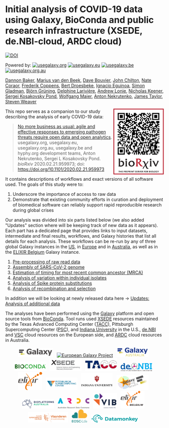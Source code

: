 ---
---
# Initial analysis of COVID-19 data using Galaxy, BioConda and public research infrastructure (XSEDE, de.NBI-cloud, ARDC cloud)

[![DOI](https://zenodo.org/badge/DOI/10.5281/zenodo.3685264.svg)](https://doi.org/10.5281/zenodo.3685264)

Powered by: [![usegalaxy.org](https://img.shields.io/static/v1?label=usegalaxy&message=org&color=green)](https://usegalaxy.org)
[![usegalaxy.eu](https://img.shields.io/static/v1?label=usegalaxy&message=eu&color=green)](https://usegalaxy.eu)
[![usegalaxy.be](https://img.shields.io/static/v1?label=usegalaxy&message=be&color=green)](https://usegalaxy.be)
[![usegalaxy.org.au](https://img.shields.io/static/v1?label=usegalaxy&message=org.au&color=green)](https://usegalaxy.org.au)



[Dannon Baker](https://github.com/dannon),
[Marius van den Beek](https://github.com/mvdbeek),
[Dave Bouvier](https://github.com/davebx),
[John Chilton](https://github.com/jmchilton),
[Nate Coraor](https://github.com/natefoo),
[Frederik Coppens](frederikcoppens),
[Bert Droesbeke](https://github.com/bedroesb),
[Ignacio Eguinoa](https://github.com/ieguinoa),
[Simon Gladman](https://github.com/slugger70),
[Björn Grüning](https://github.com/bgruening),
[Delphine Larivière](https://github.com/Delphine-L),
[Andrew Lonie](https://github.com/alonie),
[Nicholas Keener](https://github.com/nickeener),
[Sergei Kosakovsky Pond](https://github.com/spond),
[Wolfgang Maier](https://github.com/wm75),
[Anton Nekrutenko](https://github.com/nekrut),
[James Taylor](https://github.com/jxtx),
[Steven Weaver](https://github.com/stevenweaver)

<a href="https://www.biorxiv.org/content/10.1101/2020.02.21.959973v1"><img align="right" width="160" src="./img/qrcode.png"></a>

This repo serves as a companion to our study describing the analysis of early COVID-19 data:

> [No more business as usual: agile and effective responses to emerging pathogen threats require open data and open analytics](https://doi.org/10.1101/2020.02.21.959973). usegalaxy.org, usegalaxy.eu, usegalaxy.org.au, usegalaxy.be and hyphy.org development teams, Anton Nekrutenko, Sergei L Kosakovsky Pond. *bioRxiv* 2020.02.21.959973; doi: https://doi.org/10.1101/2020.02.21.959973

It contains descriptions of workflows and exact versions of all software used. The goals of this study were to:

 1. Underscore the importance of access to raw data
 2. Demonstrate that existing community efforts in curation and deployment of biomedical software can reliably support rapid reproducible research during global crises

Our analysis was divided into six parts listed below (we also added "Updates" section where will be keeping track of new data as it appears). Each part has a dedicated page that provides links to input datasets, intermediate and final results, workflows, and Galaxy histories that list all details for each analysis. These workflows can be re-run by any of three global Galaxy instances in the [US](http://usegalaxy.org), in [Europe](http://usegalaxy.eu) and in [Australia](https://usegalaxy.org.au), as well as in the [ELIXIR Belgium](https://usegalaxy.be) Galaxy instance.

  1. [Pre-processing of raw read data](1-PreProcessing)
  2. [Assembly of SARS-CoV-2 genome](2-Assembly)
  3. [Estimation of timing for most recent common ancestor (MRCA)](3-MRCA)
  4. [Analysis of variation within individual isolates](4-Variation)
  5. [Analysis of Spike protein substitutions](5-S-analysis)
  6. [Analysis of recombination and selection](6-RecombinationSelection)

In addition we will be looking at newly released data here &#8594; [Updates: Analysis of additional data](updates)

 The analyses have been performed using the [Galaxy](http://galaxyproject.org) platform and open source tools from [BioConda](https://bioconda.github.io/). Tool runs used [XSEDE](https://www.xsede.org/) resources maintained by the Texas Advanced Computing Center ([TACC](https://www.tacc.utexas.edu/)), Pittsburgh Supercomputing Center ([PSC](https://www.psc.edu/)), and [Indiana University](https://jetstream-cloud.org/) in the U.S., [de.NBI](https://www.denbi.de/) and [VSC](https://www.vscentrum.be) cloud resources on the European side, and [ARDC](https://ardc.edu.au) cloud resources in Australia.

 <p align="center">
  <a href="https://galaxyproject.org">   <img src="./img/galaxy_logo.png" width= "22%" alt="Galaxy Project" /></a> &nbsp;
  <a href="https://galaxyproject.eu">    <img src="https://raw.githubusercontent.com/usegalaxy-eu/branding/master/galaxy-eu/galaxy-eu.256.png" width= "20%" alt="European Galaxy Project" /></a> &nbsp;
  <a href="https://https://usegalaxy-au.github.io/">    <img src="./img/galaxy_australia.png" width="20%" alt="Australian Galaxy Project" /></a> &nbsp;
  <a href="https://bioconda.org">        <img src="./img/bioconda_logo.png" width="20%" alt="bioconda" /></a> &nbsp;
  <a href="https://xsede.org">           <img src="./img/xsede_logo.png" width="20%" alt="XSEDE" /></a> &nbsp;
  <a href="https://www.tacc.utexas.edu"> <img src="./img/tacc_logo.png" width="20%" alt="TACC" /></a> &nbsp;
  <a href="https://www.denbi.de">        <img src="./img/denbi-logo-color.svg" width="20%" alt="de.NBI" /></a> &nbsp;
  <a href="https://elixir-europe.org">   <img src="./img/elixir_logo.png" width="15%" alt="ELIXIR" /></a> &nbsp;
  <a href="https://www.psc.edu">         <img src="./img/psc_logo.jpg" width="20%" alt="PSC" /></a> &nbsp;
  <a href="https://www.iu.edu">          <img src="./img/iu_logo.jpg" width="20%" alt="Indiana University" /></a> &nbsp;
  <a href="https://training.galaxyproject.org"> <img src="./img/gtn_logo.png" width="20%" alt="Galaxy Training Network" /></a> &nbsp;
  <a href="https://bioplatforms.com">    <img src="./img/bpa_logo.png" width="20%" alt="Bio Platforms Australia" /></a> &nbsp;
  <a href="https://ardc.ed.au">          <img src="./img/ardc_logo.png" width="20%" alt="Australian Research Data Commons" /></a> &nbsp;
  <a href="http://www.vib.be/">          <img src="./img/vib_tagline_pos_rgb.png" width="15%" alt="VIB" /></a> &nbsp;
  <a href="https://www.elixir-belgium.org">          <img src="./img/ELIXIR_BELGIUM_white_background.png" width="15%" alt="ELIXIR Belgium" /></a> &nbsp;
  <a href="https://www.vscentrum.be">          <img src="./img/VSC-logo.png" width="25%" alt="Vlaams Supercomputer Center" /></a> &nbsp;
  <a href="https://www.eosc-life.eu">          <img src="./img/eosclife.png" width="10%" alt="EOSC-Life" /></a> &nbsp;
  <a href="https://datamonkey.org">          <img src="./img/datamonkey.svg" alt="Datamonkey" width = "150px" /></a> &nbsp;
  </p>
